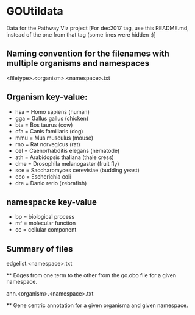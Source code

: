 # GOUtildata
Data for the Pathway Viz project
[For dec2017 tag, use this README.md, instead of the one from that tag (some lines were hidden :)]
## Naming convention for the filenames with multiple organisms and namespaces
\<filetype\>.\<organism\>.\<namespace\>.txt

## Organism key-value:
* hsa = Homo sapiens (human)
* gga = Gallus gallus (chicken)
* bta = Bos taurus (cow)
* cfa = Canis familiaris (dog)
* mmu = Mus musculus (mouse)
* rno = Rat norvegicus (rat)
* cel = Caenorhabditis elegans (nematode)
* ath = Arabidopsis thaliana (thale cress)
* dme = Drosophila melanogaster (fruit fly)
* sce = Saccharomyces cerevisiae (budding yeast)
* eco = Escherichia coli
* dre = Danio rerio (zebrafish)

## namespacke key-value
* bp = biological process
* mf = molecular function
* cc = cellular component

## Summary of files

edgelist.\<namespace\>.txt

** Edges from one term to the other from the go.obo file for a given namespace.

ann.\<organism\>.\<namespace\>.txt

** Gene centric annotation for a given organisma and given namespace.
